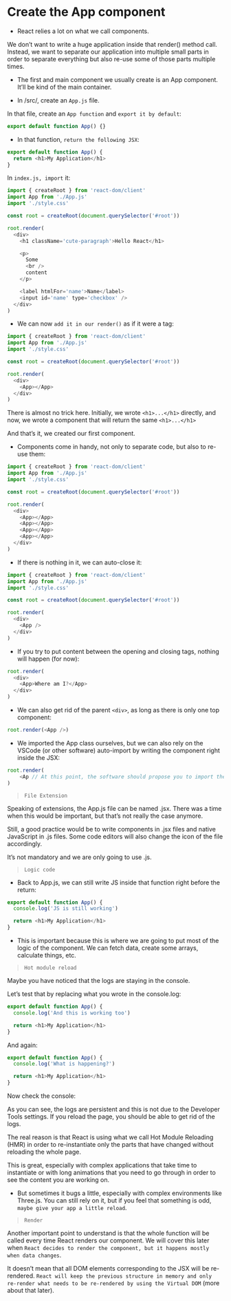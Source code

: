 # Create the App component

- React relies a lot on what we call components.

We don’t want to write a huge application inside that render() method call. Instead, we want to separate our application into multiple small parts in order to separate everything but also re-use some of those parts multiple times.

- The first and main component we usually create is an App component. It’ll be kind of the main container.

- In /src/, create an `App.js` file.

In that file, create an `App function` and `export it by default`:

```js
export default function App() {}
```

- In that function, `return the following JSX`:

```js
export default function App() {
  return <h1>My Application</h1>
}
```

In `index.js, import` it:

```js
import { createRoot } from 'react-dom/client'
import App from './App.js'
import './style.css'

const root = createRoot(document.querySelector('#root'))

root.render(
  <div>
    <h1 className='cute-paragraph'>Hello React</h1>

    <p>
      Some
      <br />
      content
    </p>

    <label htmlFor='name'>Name</label>
    <input id='name' type='checkbox' />
  </div>
)
```

- We can now `add it in our render()` as if it were a tag:

```js
import { createRoot } from 'react-dom/client'
import App from './App.js'
import './style.css'

const root = createRoot(document.querySelector('#root'))

root.render(
  <div>
    <App></App>
  </div>
)
```

There is almost no trick here. Initially, we wrote `<h1>...</h1>` directly, and now, we wrote a component that will return the same `<h1>...</h1>`

And that’s it, we created our first component.

- Components come in handy, not only to separate code, but also to re-use them:

```js
import { createRoot } from 'react-dom/client'
import App from './App.js'
import './style.css'

const root = createRoot(document.querySelector('#root'))

root.render(
  <div>
    <App></App>
    <App></App>
    <App></App>
    <App></App>
  </div>
)
```

- If there is nothing in it, we can auto-close it:

```js
import { createRoot } from 'react-dom/client'
import App from './App.js'
import './style.css'

const root = createRoot(document.querySelector('#root'))

root.render(
  <div>
    <App />
  </div>
)
```

- If you try to put content between the opening and closing tags, nothing will happen (for now):

```js
root.render(
  <div>
    <App>Where am I?</App>
  </div>
)
```

- We can also get rid of the parent `<div>`, as long as there is only one top component:

```js
root.render(<App />)
```

- We imported the App class ourselves, but we can also rely on the VSCode (or other software) auto-import by writing the component right inside the JSX:

```js
root.render(
    <Ap // At this point, the software should propose you to import the component
)
```

> `File Extension`

Speaking of extensions, the App.js file can be named .jsx. There was a time when this would be important, but that’s not really the case anymore.

Still, a good practice would be to write components in .jsx files and native JavaScript in .js files. Some code editors will also change the icon of the file accordingly.

It’s not mandatory and we are only going to use .js.

> `Logic code`

- Back to App.js, we can still write JS inside that function right before the return:

```js
export default function App() {
  console.log('JS is still working')

  return <h1>My Application</h1>
}
```

- This is important because this is where we are going to put most of the logic of the component. We can fetch data, create some arrays, calculate things, etc.

> `Hot module reload`

Maybe you have noticed that the logs are staying in the console.

Let’s test that by replacing what you wrote in the console.log:

```js
export default function App() {
  console.log('And this is working too')

  return <h1>My Application</h1>
}
```

And again:

```js
export default function App() {
  console.log('What is happening?')

  return <h1>My Application</h1>
}
```

Now check the console:

As you can see, the logs are persistent and this is not due to the Developer Tools settings. If you reload the page, you should be able to get rid of the logs.

The real reason is that React is using what we call Hot Module Reloading (HMR) in order to re-instantiate only the parts that have changed without reloading the whole page.

This is great, especially with complex applications that take time to instantiate or with long animations that you need to go through in order to see the content you are working on.

- But sometimes it bugs a little, especially with complex environments like Three.js. You can still rely on it, but if you feel that something is odd, `maybe give your app a little reload`.

> `Render`

Another important point to understand is that the whole function will be called every time React renders our component. We will cover this later when `React decides to render the component, but it happens mostly when data changes`.

It doesn’t mean that all DOM elements corresponding to the JSX will be re-rendered. `React will keep the previous structure in memory and only re-render what needs to be re-rendered by using the Virtual DOM` (more about that later).
